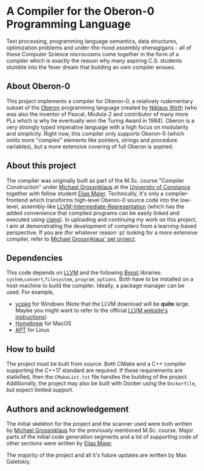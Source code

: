 # A Compiler for the Oberon-0 Programming Language
Text processing, programming language semantics, data structures, optimization problems and under-the-hood assembly shenagigans - all of these Computer Science microcosms come together in the form of a compiler which is exactly the reason why many aspiring C.S. students stumble into the fever dream that building an own compiler ensues. 

## About Oberon-0
This project implements a compiler for Oberon-0, a relatively rudementary subset of the [Oberon](https://oberon.org/en) programming language created by [Niklaus Wirth](https://people.inf.ethz.ch/wirth/) (who was also the inventor of Pascal, Modula-2 and contributor of many more PLs which is why he eventually won the Turing Award in 1984). Oberon is a very strongly typed imperative language with a high focus on modularity and simplicity. Right now, this compiler only supports Oberon-0 (which omits more "complex" elements like pointers, strings and procedure variables), but a more extensive covering of full Oberon is aspired.

## About this project
The compiler was originally built as part of the M.Sc. course "Compiler Construction" under [Michael Grossniklaus](https://dbis.uni-konstanz.de/people/people/grossniklaus/) at the [University of Constance](https://www.uni-konstanz.de/en/) together with fellow student [Elias Maier](https://github.com/eelias13). Technically, it's only a compiler-frontend which transforms high-level Oberon-0 source code into the low-level, assembly-like [LLVM-Intermediate-Representation](https://llvm.org/) (which has the added convenience that compiled programs can be easily linked and executed using [clang](https://clang.llvm.org/)). In uploading and continuing my work on this project, I aim at demonstrating the development of compilers from a learning-based perspective. If you are (for whatever reason :p) looking for a more extensive compiler, refer to [Michael Grossniklaus' pet project](https://github.com/zaskar9/oberon-lang).

## Dependencies
This code depends on [LLVM](https://llvm.org/) and the following [Boost](https://www.boost.org/) libraries: `system`,`convert`,`filesystem`, `program_options`. Both have to be installed on a host-machine to build the compiler. Ideally, a package manager can be used. For example,
 * [vcpkg]() for Windows (Note that the LLVM download will be **quite** large. Maybe you might want to refer to the official [LLVM website's instructions](https://releases.llvm.org/download.html))
 * [Homebrew](https://brew.sh/) for MacOS
 * [APT](https://wiki.debian.org/Apt) for Linux

## How to build
The project must be built from source. Both CMake and a C++ compiler supporting the C++17 standard are required. If these requirements are statisfied, then the `CMakeList.txt` file handles the building of the project. Additionally, the project may also be built with Docker using the `Dockerfile`, but expect limited support.

## Authors and acknowledgement
The initial skeleton for the project and the scanner used were both written by [Michael Grossniklaus](https://dbis.uni-konstanz.de/people/people/grossniklaus/) for the previously mentioned M.Sc. course. Major parts of the initial code generation segments and a lot of supporting code of other sections were written by [Elias Maier](https://github.com/eelias13).

The majority of the project and all it's future updates are written by Max Galetskiy.

